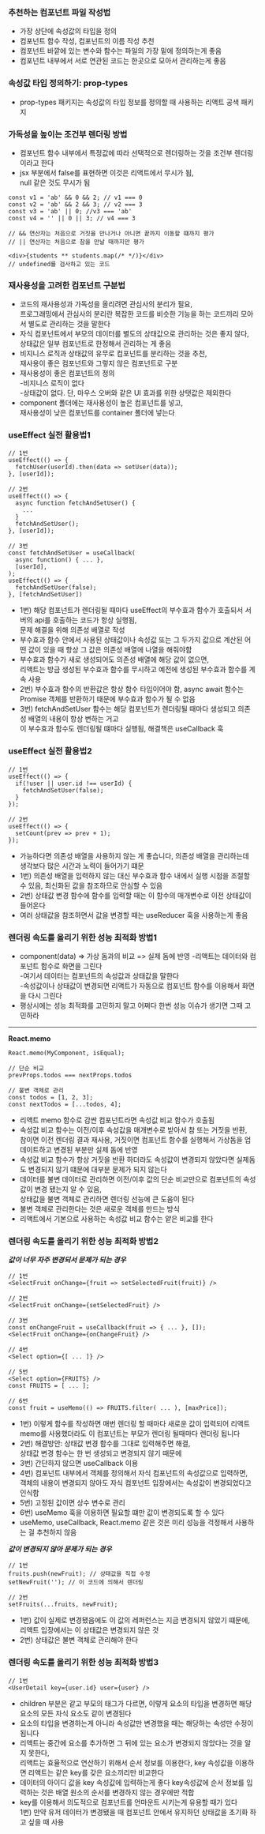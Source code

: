 ### 추천하는 컴포넌트 파일 작성법
* 가장 상단에 속성값의 타입을 정의  
* 컴포넌트 함수 작성, 컴포넌트의 이름 작성 추천
* 컴포넌트 바깥에 있는 변수와 함수는 파일의 가장 밑에 정의하는게 좋음
* 컴포넌트 내부에서 서로 연관된 코드는 한곳으로 모아서 관리하는게 좋음

### 속성값 타입 정의하기: prop-types
* prop-types 패키지는 속성값의 타입 정보를 정의할 때 사용하는 리액트 공색 패키지

### 가독성을 높이는 조건부 렌더링 방법
* 컴포넌트 함수 내부에서 특정값에 따라 선택적으로 렌더링하는 것을 조건부 렌더링이라고 한다
* jsx 부분에서 false를 표현하면 이것은 리액트에서 무시가 됨,  
null 같은 것도 무시가 됨 
```
const v1 = 'ab' && 0 && 2; // v1 === 0
const v2 = 'ab' && 2 && 3; // v2 === 3
const v3 = 'ab' || 0; //v3 === 'ab'
const v4 = '' || 0 || 3; // v4 === 3 

// && 연산자는 처음으로 거짓을 만나거나 아니면 끝까지 이동할 떄까지 평가
// || 연산자는 처음으로 참을 만날 때까지만 평가

<div>{students ** students.map(/* */)}</div>
// undefined를 검사하고 있는 코드
```

### 재사용성을 고려한 컴포넌트 구분법
* 코드의 재사용성과 가독성을 올리려면 관심사의 분리가 필요,    
프로그래밍에서 관심사의 분리란 복잡한 코드를 비슷한 기능을 하는 코드끼리 모아서 별도로 관리하는 것을 말한다
* 자식 컴포넌트에서 부모의 데이터를 별도의 상태값으로 관리하는 것은 좋지 않다, 상태값은 일부 컴포넌트로 한정해서 관리하는 게 좋음
* 비지니스 로직과 상태값의 유무로 컴포넌트를 분리하는 것을 추천,  
재사용이 좋은 컴포넌트와 그렇지 않은 컴포넌트로 구분
* 재사용성이 좋은 컴포넌트의 정의  
-비지니스 로직이 없다   
-상태값이 없다. 단, 마우스 오버와 같은 UI 효과를 위한 상탯값은 제외한다
* component 폴더에는 재사용성이 높은 컴포넌트를 넣고,  
재사용성이 낮은 컴포넌트를 container 폴더에 넣는다 

### useEffect 실전 활용법1
```
// 1번
useEffect(() => {
  fetchUser(userId).then(data => setUser(data));
}, [userId]);

// 2번
useEffect(() => {
  async function fetchAndSetUser() {
    ...
  }
  fetchAndSetUser();
}, [userId]);

// 3번
const fetchAndSetUser = useCallback(
  async function() { ... }, 
  [userId],
);
useEffect(() => {
  fetchAndSetUser(false);
}, [fetchAndSetUser])
```
* 1번) 해당 컴포넌트가 렌더링될 때마다 useEffect의 부수효과 함수가 호출되서 서버의 api를 호출하는 코드가 항상 실행됨,  
문제 해결을 위해 의존성 배열로 작성
* 부수효과 함수 안에서 사용된 상태값이나 속성값 또는 그 두가지 값으로 계산된 어떤 값이 있을 때 항상 그 값은 의존성 배열에 나열을 해줘야함
* 부수효과 함수가 새로 생성되어도 의존성 배열에 해당 값이 없으면,  
리액트는 방금 생성된 부수효과 함수를 무시하고 예전에 생성된 부수효과 함수를 계속 사용
* 2번) 부수효과 함수의 반환값은 항상 함수 타입이어야 함,
async await 함수는 Promise 객체를 반환하기 때문에 부수효과 함수가 될 수 없음
* 3번) fetchAndSetUser 함수는 해당 컴포넌트가 렌더링될 때마다 생성되고 의존성 배열의 내용이 항상 변하는 거고  
이 부수효과 함수도 렌더링될 떄마다 실행됨, 해결책은 useCallback 훅

### useEffect 실전 활용법2
```
// 1번
useEffect(() => {
  if(!user || user.id !== userId) {
    fetchAndSetUser(false);
  }
});

// 2번
useEffect(() => {
  setCount(prev => prev + 1);
});
```
* 가능하다면 의존성 배열을 사용하지 않는 게 좋습니다, 의존성 배열을 관리하는데 생각보다 많은 시간과 노력이 들어가기 떄문
* 1번) 의존성 배열을 입력하지 않는 대신 부수효과 함수 내에서 실행 시점을 조절할 수 있음, 최신화된 값을 참조하므로 안심할 수 있음
* 2번) 상태값 변경 함수에 함수를 입력할 때는 이 함수의 매개변수로 이전 상태값이 들어온다
* 여러 상태값을 참조하면서 값을 변경할 때는 useReducer 훅을 사용하는게 좋음

### 렌더링 속도를 올리기 위한 성능 최적화 방법1
* component(data) => 가상 돔과의 비교 => 실제 돔에 반영
-리액트는 데이터와 컴포넌트 함수로 화면을 그린다  
-여기서 데이터는 컴포넌트의 속성값과 상태값을 말한다  
-속성값이나 상태값이 변경되면 리액트가 자동으로 컴포넌트 함수를 이용해서 화면을 다시 그린다
* 평상시에는 성능 최적화를 고민하지 말고 어쩌다 한번 성능 이슈가 생기면 그때 고민하라
*****
**React.memo**
```
React.memo(MyComponent, isEqual);

// 단순 비교
prevProps.todos === nextProps.todos

// 불변 객체로 관리
const todos = [1, 2, 3];
const nextTodos = [...todos, 4];
``` 
* 리액트 memo 함수로 감싼 컴포넌트라면 속성값 비교 함수가 호출됨
* 속성값 비교 함수는 이전/이후 속성값을 매개변수로 받아서 참 또는 거짓을 반환,   
참이면 이전 렌더링 결과 재사용, 거짓이면 컴포넌트 함수를 실행해서 가상돔을 업데이트하고 변경된 부분만 실제 돔에 반영
* 속성값 비교 함수가 항상 거짓을 반환 하더라도 속성값이 변경되지 않았다면 실제돔도 변경되지 않기 떄문에 대부분 문제가 되지 않는다
* 데이터를 불변 데이터로 관리하면 이전/이후 값의 단순 비교만으로 컴포넌트의  속성값이 변경 됐는지 알 수 있음,  
상태값을 불변 객체로 관리하면 렌더링 선능에 큰 도움이 된다
* 불변 객체로 관리한다는 것은 새로운 객체를 만드는 방식
* 리액트에서 기본으로 사용하는 속성값 비교 함수는 얕은 비교를 한다

### 렌더링 속도를 올리기 위한 성능 최적화 방법2
***값이 너무 자주 변경되서 문제가 되는 경우***
```
// 1번
<SelectFruit onChange={fruit => setSelectedFruit(fruit)} />

// 2번
<SelectFruit onChange={setSelectedFruit} />

// 3번
const onChangeFruit = useCallback(fruit => { ... }, []);
<SelectFruit onChange={onChangeFruit} />

// 4번
<Select option={[ ... ]} />

// 5번
<Select option={FRUITS} />
const FRUITS = [ ... ];

// 6번
const fruit = useMemo(() => FRUITS.filter( ... ), [maxPrice]);

```
* 1번) 이렇게 함수를 작성하면 매번 렌더링 할 때마다 새로운 값이 입력되어 리액트 memo를 사용했더라도 이 컴포넌트는 부모가 렌더링 될때마다 렌더링 됩니다
* 2번) 해결방안: 상태값 변경 함수를 그대로 입력해주면 해결,   
상태값 변경 함수는 한 번 생성되고 변경되지 않기 때문에 
* 3번) 간단하지 않으면 useCallback 이용
* 4번) 컴포넌트 내부에서 객체를 정의해서 자식 컴포넌트의 속성값으로 입력하면,  
객체의 내용이 변경되지 않아도 자식 컴포넌트 입장에서는 속성값이 변경되었다고 인식함
* 5번) 고정된 값이면 상수 변수로 관리
* 6번) useMemo 훅을 이용하면 필요할 떄만 값이 변경되도록 할 수 있다
* useMemo, useCallback, React.memo 같은 것은 미리 성능을 걱정해서 사용하는 걸 추천하지 않음

***값이 변경되지 않아 문제가 되는 경우***
```
// 1번
fruits.push(newFruit); // 상태값을 직접 수정
setNewFruit(''); // 이 코드에 의해서 렌더링

// 2번
setFruits(...fruits, newFruit);
```
* 1번) 값이 실제로 변경됐음에도 이 값의 레퍼런스는 지금 변경되지 않았기 떄문에,
리액트 입장에서는 이 상태값은 변경되지 않은 것
* 2번) 상태값은 불변 객체로 관리해야 한다

### 렌더링 속도를 올리기 위한 성능 최적화 방법3
```
// 1번
<UserDetail key={user.id} user={user} />
```
* children 부분은 같고 부모의 태그가 다르면,
이렇게 요소의 타입을 변경하면 해당 요소의 모든 자식 요소도 같이 변경된다
* 요소의 타입을 변경하는게 아니라 속성값만 변경했을 때는 해당하는 속성만 수정이 됩니다
* 리액트는 중간에 요소를 추가하면 그 뒤에 있는 요소가 변경되지 않았다는 것을 알지 못한다,  
리액트는 효율적으로 연산하기 위해서 순서 정보를 이용한다,
key 속성값을 이용하면 리액트는 같은 key를 갖은 요소끼리만 비교한다
* 데이터의 아이디 값을 key 속성값에 입력하는게 좋다
key속성값에 순서 정보를 입력하는 것은 배열 원소의 순서를 변경하지 않는 경우에만 적합
* key를 이용해서 의도적으로 컴포넌트를 언마운트 시키는게 유용할 때가 있다  
1번) 만약 유저 데이터가 변경됐을 때 컴포넌트 안에서 유지하던 상태값을 초기화 하고 싶을 때 사용
